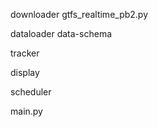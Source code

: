 
downloader
    gtfs_realtime_pb2.py

dataloader
    data-schema

tracker

display

scheduler

main.py